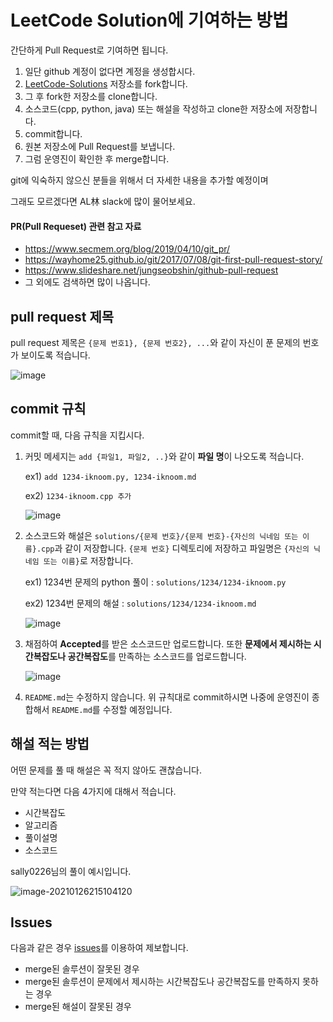 # LeetCode Solution에 기여하는 방법

간단하게 Pull Request로 기여하면 됩니다.



1. 일단 github 계정이 없다면 계정을 생성합시다.
2. [LeetCode-Solutions](https://github.com/all1m-algorithm-study/LeetCode-Solutions) 저장소를 fork합니다.
3. 그 후 fork한 저장소를 clone합니다.
4. 소스코드(cpp, python, java) 또는 해설을 작성하고 clone한 저장소에 저장합니다.
5. commit합니다.
6. 원본 저장소에 Pull Request를 보냅니다.
7. 그럼 운영진이 확인한 후 merge합니다.



git에 익숙하지 않으신 분들을 위해서 더 자세한 내용을 추가할 예정이며

그래도 모르겠다면 AL林 slack에 많이 물어보세요.



#### PR(Pull Requeset) 관련 참고 자료

- https://www.secmem.org/blog/2019/04/10/git_pr/
- https://wayhome25.github.io/git/2017/07/08/git-first-pull-request-story/
- https://www.slideshare.net/jungseobshin/github-pull-request
- 그 외에도 검색하면 많이 나옵니다.



## pull request 제목

pull request 제목은 `{문제 번호1}, {문제 번호2}, ...`와 같이 자신이 푼 문제의 번호가 보이도록 적습니다.

![image](https://user-images.githubusercontent.com/52124204/105846675-dba1d180-601f-11eb-9311-40c7ee86f7d4.png)



## commit 규칙

commit할 때, 다음 규칙을 지킵시다.

1. 커밋 메세지는 `add {파일1, 파일2, ..}`와 같이 **파일 명**이 나오도록 적습니다.

   ex1) `add 1234-iknoom.py, 1234-iknoom.md`

   ex2) `1234-iknoom.cpp 추가`

   ![image](https://user-images.githubusercontent.com/52124204/105846887-2c192f00-6020-11eb-9d38-f92b74178400.png)

   

2. 소스코드와 해설은 `solutions/{문제 번호}/{문제 번호}-{자신의 닉네임 또는 이름}.cpp`과 같이 저장합니다. `{문제 번호}` 디렉토리에 저장하고 파일명은 `{자신의 닉네임 또는 이름}`로 저장합니다.

   ex1) 1234번 문제의 python 풀이 : `solutions/1234/1234-iknoom.py`

   ex2) 1234번 문제의 해설 : `solutions/1234/1234-iknoom.md`

   ![image](https://user-images.githubusercontent.com/52124204/105847002-5f5bbe00-6020-11eb-8023-c5fe61d6c798.png)

   

3. 채점하여 **Accepted**를 받은 소스코드만 업로드합니다. 또한 **문제에서 제시하는 시간복잡도나 공간복잡도**를 만족하는 소스코드를 업로드합니다.

   ![image](https://user-images.githubusercontent.com/52124204/105847359-ddb86000-6020-11eb-91a1-cfbd771a66ce.png)

   

4. `README.md`는 수정하지 않습니다. 위 규칙대로 commit하시면 나중에 운영진이 종합해서 `README.md`를 수정할 예정입니다.



## 해설 적는 방법

어떤 문제를 풀 때 해설은 꼭 적지 않아도 괜찮습니다.

만약 적는다면 다음 4가지에 대해서 적습니다.

- 시간복잡도
- 알고리즘
- 풀이설명
- 소스코드

sally0226님의 풀이 예시입니다.

![image-20210126215104120](C:\Users\Moonki\AppData\Roaming\Typora\typora-user-images\image-20210126215104120.png)



## Issues

다음과 같은 경우 [issues](https://github.com/all1m-algorithm-study/LeetCode-Solutions/issues)를 이용하여 제보합니다.

- merge된 솔루션이 잘못된 경우
- merge된 솔루션이 문제에서 제시하는 시간복잡도나 공간복잡도를 만족하지 못하는 경우
- merge된 해설이 잘못된 경우


